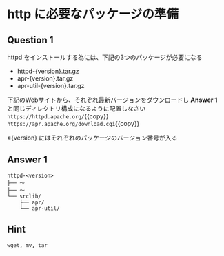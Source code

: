 # http に必要なパッケージの準備
## Question 1
httpd をインストールする為には、下記の3つのパッケージが必要になる  
- httpd-{version}.tar.gz
- apr-{version}.tar.gz  
- apr-util-{version}.tar.gz  

下記のWebサイトから、それぞれ最新バージョンをダウンロードし **Answer 1** と同じディレクトリ構成になるように配置しなさい  
`https://httpd.apache.org/`{{copy}}  
`https://apr.apache.org/download.cgi`{{copy}}  

※{version} にはそれぞれのパッケージのバージョン番号が入る  

## Answer 1
```
httpd-<version>
├── 〜
├── 〜
└── srclib/
    ├── apr/
    └── apr-util/
```

## Hint
`wget, mv, tar`
